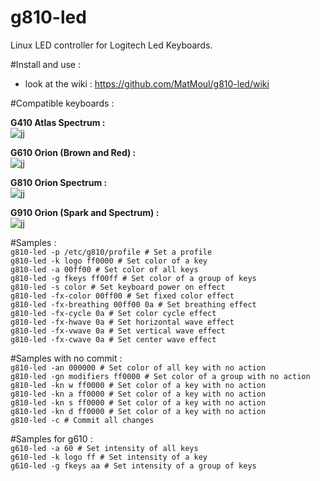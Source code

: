 # g810-led</br>

Linux LED controller for Logitech Led Keyboards.</br>

#Install and use :</br>
- look at the wiki : https://github.com/MatMoul/g810-led/wiki</br>

#Compatible keyboards :</br>

**G410 Atlas Spectrum :**</br>
![jj](https://raw.githubusercontent.com/MatMoul/g810-led/master/pictures/g410.png)</br>

**G610 Orion (Brown and Red) :**</br>
![jj](https://raw.githubusercontent.com/MatMoul/g810-led/master/pictures/g610.png)</br>

**G810 Orion Spectrum :**</br>
![jj](https://raw.githubusercontent.com/MatMoul/g810-led/master/pictures/g810.jpg)</br>

**G910 Orion (Spark and Spectrum) :**</br>
![jj](https://raw.githubusercontent.com/MatMoul/g810-led/master/pictures/g910.jpg)</br>

#Samples :</br>
`g810-led -p /etc/g810/profile # Set a profile`</br>
`g810-led -k logo ff0000 # Set color of a key`</br>
`g810-led -a 00ff00 # Set color of all keys`</br>
`g810-led -g fkeys ff00ff # Set color of a group of keys`</br>
`g810-led -s color # Set keyboard power on effect`</br>
`g810-led -fx-color 00ff00 # Set fixed color effect`</br>
`g810-led -fx-breathing 00ff00 0a # Set breathing effect`</br>
`g810-led -fx-cycle 0a # Set color cycle effect`</br>
`g810-led -fx-hwave 0a # Set horizontal wave effect`</br>
`g810-led -fx-vwave 0a # Set vertical wave effect`</br>
`g810-led -fx-cwave 0a # Set center wave effect`</br>

#Samples with no commit :</br>
`g810-led -an 000000 # Set color of all key with no action`</br>
`g810-led -gn modifiers ff0000 # Set color of a group with no action`</br>
`g810-led -kn w ff0000 # Set color of a key with no action`</br>
`g810-led -kn a ff0000 # Set color of a key with no action`</br>
`g810-led -kn s ff0000 # Set color of a key with no action`</br>
`g810-led -kn d ff0000 # Set color of a key with no action`</br>
`g810-led -c # Commit all changes`</br>

#Samples for g610 :</br>
`g610-led -a 60 # Set intensity of all keys`</br>
`g610-led -k logo ff # Set intensity of a key`</br>
`g610-led -g fkeys aa # Set intensity of a group of keys`</br>

